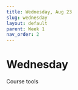 ```yaml
---
title: Wednesday, Aug 23
slug: wednesday
layout: default
parent: Week 1
nav_order: 2
---
```


# Wednesday

Course tools

